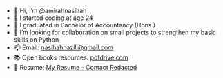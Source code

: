 - 👋 Hi, I’m @amirahnasihah
- 👀 I started coding at age 24
- 🌱 I graduated in Bachelor of Accountancy (Hons.)
- 💞️ I’m looking for collaboration on small projects to strengthen my basic skills on Python
- 📫 Email: nasihahnazili@gmail.com
- 📚 Open books resources: [pdfdrive.com](https://www.pdfdrive.com/)
- 📜 Resume: [My Resume - Contact Redacted](https://github.com/amirahnasihah/amirahnasihah/files/7830199/Resume-Nor-Amirah-Nasihah-Binti-Nazili.-.Redact.Contact.pdf)


<!---
amirahnazili/amirahnazili is a ✨ special ✨ repository because its `README.md` (this file) appears on your GitHub profile.
You can click the Preview link to take a look at your changes.
--->
